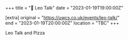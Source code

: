 +++
title = "🎤 Leo Talk"
date = "2023-01-19T19:00:00Z"

[extra]
original = "https://uwcs.co.uk/events/leo-talk/"    
end = "2023-01-19T20:00:00Z"
location = "TBC"
+++

Leo Talk and Pizza
